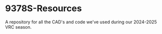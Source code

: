 # 9378S-Resources

A repository for all the CAD's and code we've used during our 2024-2025 VRC season.
